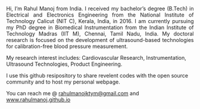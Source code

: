 <p align="justify">  
Hi, I’m Rahul Manoj from India. I received my bachelor’s degree (B.Tech) in Electrical and Electronics Engineering from the National Institute of Technology Calicut 
(NIT C), Kerala, India, in 2016. I am currently pursuing my PhD degree in Biomedical Instrumentation from the Indian Institute of Technology Madras (IIT M), 
Chennai, Tamil Nadu, India. My doctoral research is focused on the development of ultrasound-based technologies for calibration-free blood pressure measurement.  
  
My research interest includes: Cardiovascular Research, Instrumentation, Ultrasound Technologies, Product Engineering.
</p>
I use this github resipository to share revelent codes with the open source community and to host my personal webpage.  

You can reach me @ rahulmanojktym@gmail.com and www.rahulmanoj.github.io
